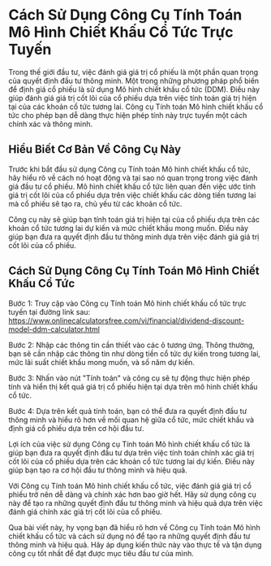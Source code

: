 Cách Sử Dụng Công Cụ Tính Toán Mô Hình Chiết Khấu Cổ Tức Trực Tuyến
===================================================================

Trong thế giới đầu tư, việc đánh giá giá trị cổ phiếu là một phần quan trọng của quyết định đầu tư thông minh. Một trong những phương pháp phổ biến để định giá cổ phiếu là sử dụng Mô hình chiết khấu cổ tức (DDM). Điều này giúp đánh giá giá trị cốt lõi của cổ phiếu dựa trên việc tính toán giá trị hiện tại của các khoản cổ tức tương lai. Công cụ Tính toán Mô hình chiết khấu cổ tức cho phép bạn dễ dàng thực hiện phép tính này trực tuyến một cách chính xác và thông minh.

Hiểu Biết Cơ Bản Về Công Cụ Này
-------------------------------

Trước khi bắt đầu sử dụng Công cụ Tính toán Mô hình chiết khấu cổ tức, hãy hiểu rõ về cách nó hoạt động và tại sao nó quan trọng trong việc đánh giá đầu tư cổ phiếu. Mô hình chiết khấu cổ tức liên quan đến việc ước tính giá trị cốt lõi của cổ phiếu dựa trên việc chiết khấu các dòng tiền tương lai mà cổ phiếu sẽ tạo ra, chủ yếu từ các khoản cổ tức.

Công cụ này sẽ giúp bạn tính toán giá trị hiện tại của cổ phiếu dựa trên các khoản cổ tức tương lai dự kiến và mức chiết khấu mong muốn. Điều này giúp bạn đưa ra quyết định đầu tư thông minh dựa trên việc đánh giá giá trị cốt lõi của cổ phiếu.

Cách Sử Dụng Công Cụ Tính Toán Mô Hình Chiết Khấu Cổ Tức
--------------------------------------------------------

Bước 1: Truy cập vào Công cụ Tính toán Mô hình chiết khấu cổ tức trực tuyến tại đường link sau: <https://www.onlinecalculatorsfree.com/vi/financial/dividend-discount-model-ddm-calculator.html>

Bước 2: Nhập các thông tin cần thiết vào các ô tương ứng. Thông thường, bạn sẽ cần nhập các thông tin như dòng tiền cổ tức dự kiến trong tương lai, mức lãi suất chiết khấu mong muốn, và số năm dự kiến.

Bước 3: Nhấn vào nút "Tính toán" và công cụ sẽ tự động thực hiện phép tính và hiển thị kết quả giá trị cổ phiếu hiện tại dựa trên mô hình chiết khấu cổ tức.

Bước 4: Dựa trên kết quả tính toán, bạn có thể đưa ra quyết định đầu tư thông minh và hiểu rõ hơn về mối quan hệ giữa cổ tức, mức chiết khấu và định giá cổ phiếu dựa trên cơ hội đầu tư.

Lợi ích của việc sử dụng Công cụ Tính toán Mô hình chiết khấu cổ tức là giúp bạn đưa ra quyết định đầu tư dựa trên việc tính toán chính xác giá trị cốt lõi của cổ phiếu dựa trên các khoản cổ tức tương lai dự kiến. Điều này giúp bạn tạo ra cơ hội đầu tư thông minh và hiệu quả.

Với Công cụ Tính toán Mô hình chiết khấu cổ tức, việc đánh giá giá trị cổ phiếu trở nên dễ dàng và chính xác hơn bao giờ hết. Hãy sử dụng công cụ này để tạo ra những quyết định đầu tư thông minh và hiệu quả dựa trên việc đánh giá chính xác giá trị cốt lõi của cổ phiếu.

Qua bài viết này, hy vọng bạn đã hiểu rõ hơn về Công cụ Tính toán Mô hình chiết khấu cổ tức và cách sử dụng nó để tạo ra những quyết định đầu tư thông minh và hiệu quả. Hãy áp dụng kiến thức này vào thực tế và tận dụng công cụ tốt nhất để đạt được mục tiêu đầu tư của mình.